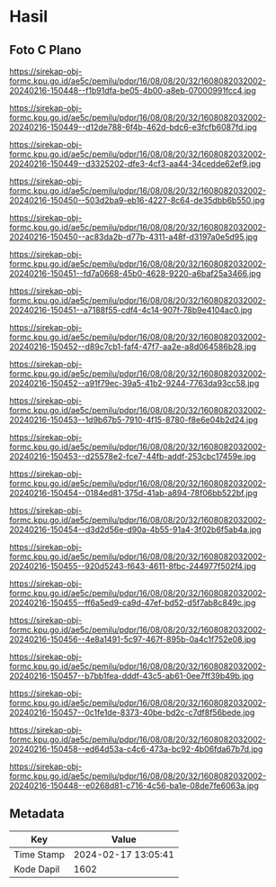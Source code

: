 # Hasil

## Foto C Plano

https://sirekap-obj-formc.kpu.go.id/ae5c/pemilu/pdpr/16/08/08/20/32/1608082032002-20240216-150448--f1b91dfa-be05-4b00-a8eb-07000991fcc4.jpg

https://sirekap-obj-formc.kpu.go.id/ae5c/pemilu/pdpr/16/08/08/20/32/1608082032002-20240216-150449--d12de788-6f4b-462d-bdc6-e3fcfb6087fd.jpg

https://sirekap-obj-formc.kpu.go.id/ae5c/pemilu/pdpr/16/08/08/20/32/1608082032002-20240216-150449--d3325202-dfe3-4cf3-aa44-34cedde62ef9.jpg

https://sirekap-obj-formc.kpu.go.id/ae5c/pemilu/pdpr/16/08/08/20/32/1608082032002-20240216-150450--503d2ba9-eb16-4227-8c64-de35dbb6b550.jpg

https://sirekap-obj-formc.kpu.go.id/ae5c/pemilu/pdpr/16/08/08/20/32/1608082032002-20240216-150450--ac83da2b-d77b-4311-a48f-d3197a0e5d95.jpg

https://sirekap-obj-formc.kpu.go.id/ae5c/pemilu/pdpr/16/08/08/20/32/1608082032002-20240216-150451--fd7a0668-45b0-4628-9220-a6baf25a3466.jpg

https://sirekap-obj-formc.kpu.go.id/ae5c/pemilu/pdpr/16/08/08/20/32/1608082032002-20240216-150451--a7188f55-cdf4-4c14-907f-78b9e4104ac0.jpg

https://sirekap-obj-formc.kpu.go.id/ae5c/pemilu/pdpr/16/08/08/20/32/1608082032002-20240216-150452--d89c7cb1-faf4-47f7-aa2e-a8d064586b28.jpg

https://sirekap-obj-formc.kpu.go.id/ae5c/pemilu/pdpr/16/08/08/20/32/1608082032002-20240216-150452--a91f79ec-39a5-41b2-9244-7763da93cc58.jpg

https://sirekap-obj-formc.kpu.go.id/ae5c/pemilu/pdpr/16/08/08/20/32/1608082032002-20240216-150453--1d9b67b5-7910-4f15-8780-f8e6e04b2d24.jpg

https://sirekap-obj-formc.kpu.go.id/ae5c/pemilu/pdpr/16/08/08/20/32/1608082032002-20240216-150453--d25578e2-fce7-44fb-addf-253cbc17459e.jpg

https://sirekap-obj-formc.kpu.go.id/ae5c/pemilu/pdpr/16/08/08/20/32/1608082032002-20240216-150454--0184ed81-375d-41ab-a894-78f06bb522bf.jpg

https://sirekap-obj-formc.kpu.go.id/ae5c/pemilu/pdpr/16/08/08/20/32/1608082032002-20240216-150454--d3d2d56e-d90a-4b55-91a4-3f02b6f5ab4a.jpg

https://sirekap-obj-formc.kpu.go.id/ae5c/pemilu/pdpr/16/08/08/20/32/1608082032002-20240216-150455--920d5243-f643-4611-8fbc-244977f502f4.jpg

https://sirekap-obj-formc.kpu.go.id/ae5c/pemilu/pdpr/16/08/08/20/32/1608082032002-20240216-150455--ff6a5ed9-ca9d-47ef-bd52-d5f7ab8c849c.jpg

https://sirekap-obj-formc.kpu.go.id/ae5c/pemilu/pdpr/16/08/08/20/32/1608082032002-20240216-150456--4e8a1491-5c97-467f-895b-0a4c1f752e08.jpg

https://sirekap-obj-formc.kpu.go.id/ae5c/pemilu/pdpr/16/08/08/20/32/1608082032002-20240216-150457--b7bb1fea-dddf-43c5-ab61-0ee7ff39b49b.jpg

https://sirekap-obj-formc.kpu.go.id/ae5c/pemilu/pdpr/16/08/08/20/32/1608082032002-20240216-150457--0c1fe1de-8373-40be-bd2c-c7df8f56bede.jpg

https://sirekap-obj-formc.kpu.go.id/ae5c/pemilu/pdpr/16/08/08/20/32/1608082032002-20240216-150458--ed64d53a-c4c6-473a-bc92-4b06fda67b7d.jpg

https://sirekap-obj-formc.kpu.go.id/ae5c/pemilu/pdpr/16/08/08/20/32/1608082032002-20240216-150448--e0268d81-c716-4c56-ba1e-08de7fe6063a.jpg


## Metadata

| Key        | Value               |
| ---------- | ------------------- |
| Time Stamp | 2024-02-17 13:05:41 |
| Kode Dapil | 1602                |



